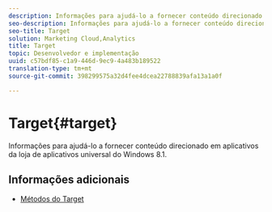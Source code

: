 ```yaml
---
description: Informações para ajudá-lo a fornecer conteúdo direcionado em aplicativos da loja de aplicativos universal do Windows 8.1.
seo-description: Informações para ajudá-lo a fornecer conteúdo direcionado em aplicativos da loja de aplicativos universal do Windows 8.1.
seo-title: Target
solution: Marketing Cloud,Analytics
title: Target
topic: Desenvolvedor e implementação
uuid: c57bdf85-c1a9-446d-9ec9-4a483b189522
translation-type: tm+mt
source-git-commit: 398299575a32d4fee4dcea22788839afa13a1a0f

---
```



# Target{#target}

Informações para ajudá-lo a fornecer conteúdo direcionado em aplicativos da loja de aplicativos universal do Windows 8.1.

## Informações adicionais

+ [Métodos do Target](/help/windows-appstore/target/target-methods.md)
